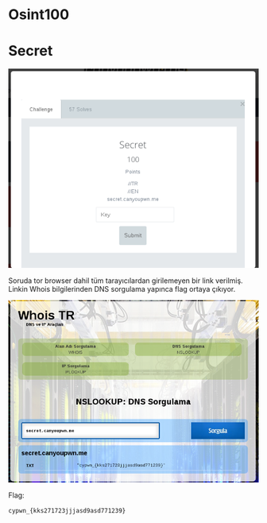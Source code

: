 # Osint100

# Secret

![exam.png](img/exam.png)

Soruda tor browser dahil tüm tarayıcılardan girilemeyen bir link verilmiş.
Linkin Whois bilgilerinden DNS sorgulama yapınca flag ortaya çıkıyor.

![solve.png](img/solve.png)

Flag: 

```
cypwn_{kks271723jjjasd9asd771239}
```